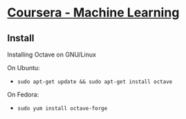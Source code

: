 # [Coursera - Machine Learning](https://www.coursera.org/learn/machine-learning/home/welcome)

## Install

Installing Octave on GNU/Linux

On Ubuntu:

* `sudo apt-get update && sudo apt-get install octave`

On Fedora:

* `sudo yum install octave-forge`


